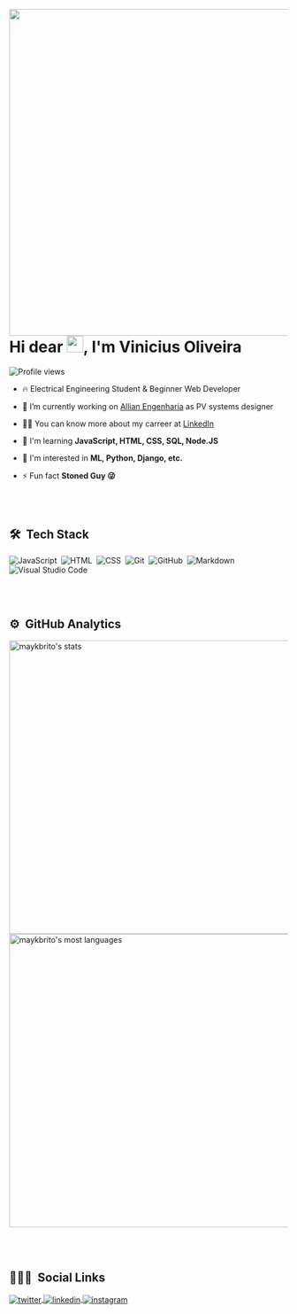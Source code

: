 
<img align="right" height="590em" src="https://user-images.githubusercontent.com/56003318/139135636-5d8239ac-6c74-4717-a2bd-23f0297d83c2.PNG"/>


<h1 align="left">Hi dear <img src="https://raw.githubusercontent.com/kaueMarques/kaueMarques/master/hi.gif" width="30px">, I'm Vinicius Oliveira</h1>
<p align="left"> <img src="https://komarev.com/ghpvc/?username=vinicoli&color=yellow" alt="Profile views" /> </p>


- 🔥  Electrical Engineering Student & Beginner Web Developer

- 🔭 I’m currently working on [Allian Engenharia](https://allian.com.br/) as PV systems designer

- 👨‍💻 You can know more about my carreer at [LinkedIn](https://www.linkedin.com/in/vinicoli/)

- 🌱 I'm learning **JavaScript, HTML, CSS, SQL, Node.JS**

- 💬 I'm interested in **ML, Python, Django, etc.**

- ⚡ Fun fact **Stoned Guy 😜**

<br><br>

## 🛠 &nbsp;Tech Stack

![JavaScript](https://img.shields.io/badge/-JavaScript-05122A?style=flat&logo=javascript)&nbsp;
![HTML](https://img.shields.io/badge/-HTML-05122A?style=flat&logo=HTML5)&nbsp;
![CSS](https://img.shields.io/badge/-CSS-05122A?style=flat&logo=CSS3&logoColor=1572B6)&nbsp;
![Git](https://img.shields.io/badge/-Git-05122A?style=flat&logo=git)&nbsp;
![GitHub](https://img.shields.io/badge/-GitHub-05122A?style=flat&logo=github)&nbsp;
![Markdown](https://img.shields.io/badge/-Markdown-05122A?style=flat&logo=markdown)&nbsp;
![Visual Studio Code](https://img.shields.io/badge/-Visual%20Studio%20Code-05122A?style=flat&logo=visual-studio-code&logoColor=007ACC)&nbsp;

<!-- ![Node.js](https://img.shields.io/badge/-Node.js-05122A?style=flat&logo=node.js)&nbsp; -->
<!-- ![React](https://img.shields.io/badge/-React-05122A?style=flat&logo=react)&nbsp; -->
<!-- ![PostgreSQL](https://img.shields.io/badge/-PostgreSQL-05122A?style=flat&logo=postgresql)&nbsp; -->
<!-- ![SQLite](https://img.shields.io/badge/-SQLite-05122A?style=flat&logo=sqlite)&nbsp; -->

<br><br>

## ⚙️ &nbsp;GitHub Analytics

<p align="left">
<img width="530em" src="https://github-readme-stats.vercel.app/api?username=vinicoli&show_icons=true&theme=vision-friendly-dark" alt="maykbrito's stats"/>
<img width="530em" src="https://github-readme-stats.vercel.app/api/top-langs/?username=vinicoli&layout=compact&theme=vision-friendly-dark" alt="maykbrito's most languages"/>
</p>

<br><br>

## 👨🏽‍🦲 &nbsp;Social Links

<!--
<p align="left" style="background:yellow">
<a href="https://codepen.io/maykbrito" target="_blank">
  <img align="center" src="https://img.shields.io/badge/-maykbrito-05122A?style=flat&logo=codepen" alt="codepen"/>
</a>
-->

<a href="https://twitter.com/Vinicoli" target="_blank">
  <img align="center" src="https://img.shields.io/badge/-Vinicoli-05122A?style=flat&logo=twitter" alt="twitter"/>  
</a>
<a href="https://linkedin.com/in/vinicoli" target="_blank">
  <img align="center" src="https://img.shields.io/badge/-vinicoli-05122A?style=flat&logo=linkedin" alt="linkedin"/>
</a>
<a href="https://instagram.com/vini.coli" target="_blank">
 <img align="center" src="https://img.shields.io/badge/-vini.coli-05122A?style=flat&logo=instagram" alt="instagram"/>
</a>

<!--
<a href="https://youtube.com/maykbrito" target="_blank">
 <img align="center" src="https://img.shields.io/badge/-maykbrito-05122A?style=flat&logo=youtube" alt="youtube"/>
</a>
</p>
-->

<!-- <img width="500em" src="https://github-readme-twitter-gazf.vercel.app/api?id=Vinicoli&layout=wide&show_reply=off&show_retweet=off" /> -->
